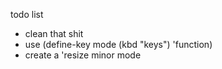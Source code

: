 todo list
- clean that shit
- use (define-key mode (kbd "keys") 'function)
- create a 'resize minor mode
